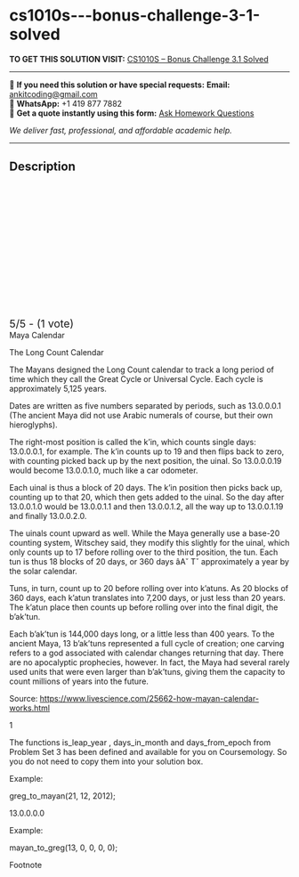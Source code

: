 # cs1010s---bonus-challenge-3-1-solved
**TO GET THIS SOLUTION VISIT:** [CS1010S – Bonus Challenge 3.1 Solved](https://www.ankitcodinghub.com/product/cs1010s-bonus-challenge-3-1-solved/)


---

📩 **If you need this solution or have special requests:** **Email:** ankitcoding@gmail.com  
📱 **WhatsApp:** +1 419 877 7882  
📄 **Get a quote instantly using this form:** [Ask Homework Questions](https://www.ankitcodinghub.com/services/ask-homework-questions/)

*We deliver fast, professional, and affordable academic help.*

---

<h2>Description</h2>



<div class="kk-star-ratings kksr-auto kksr-align-center kksr-valign-top" data-payload="{&quot;align&quot;:&quot;center&quot;,&quot;id&quot;:&quot;115087&quot;,&quot;slug&quot;:&quot;default&quot;,&quot;valign&quot;:&quot;top&quot;,&quot;ignore&quot;:&quot;&quot;,&quot;reference&quot;:&quot;auto&quot;,&quot;class&quot;:&quot;&quot;,&quot;count&quot;:&quot;1&quot;,&quot;legendonly&quot;:&quot;&quot;,&quot;readonly&quot;:&quot;&quot;,&quot;score&quot;:&quot;5&quot;,&quot;starsonly&quot;:&quot;&quot;,&quot;best&quot;:&quot;5&quot;,&quot;gap&quot;:&quot;4&quot;,&quot;greet&quot;:&quot;Rate this product&quot;,&quot;legend&quot;:&quot;5\/5 - (1 vote)&quot;,&quot;size&quot;:&quot;24&quot;,&quot;title&quot;:&quot;CS1010S - Bonus Challenge 3.1 Solved&quot;,&quot;width&quot;:&quot;138&quot;,&quot;_legend&quot;:&quot;{score}\/{best} - ({count} {votes})&quot;,&quot;font_factor&quot;:&quot;1.25&quot;}">

<div class="kksr-stars">

<div class="kksr-stars-inactive">
            <div class="kksr-star" data-star="1" style="padding-right: 4px">


<div class="kksr-icon" style="width: 24px; height: 24px;"></div>
        </div>
            <div class="kksr-star" data-star="2" style="padding-right: 4px">


<div class="kksr-icon" style="width: 24px; height: 24px;"></div>
        </div>
            <div class="kksr-star" data-star="3" style="padding-right: 4px">


<div class="kksr-icon" style="width: 24px; height: 24px;"></div>
        </div>
            <div class="kksr-star" data-star="4" style="padding-right: 4px">


<div class="kksr-icon" style="width: 24px; height: 24px;"></div>
        </div>
            <div class="kksr-star" data-star="5" style="padding-right: 4px">


<div class="kksr-icon" style="width: 24px; height: 24px;"></div>
        </div>
    </div>

<div class="kksr-stars-active" style="width: 138px;">
            <div class="kksr-star" style="padding-right: 4px">


<div class="kksr-icon" style="width: 24px; height: 24px;"></div>
        </div>
            <div class="kksr-star" style="padding-right: 4px">


<div class="kksr-icon" style="width: 24px; height: 24px;"></div>
        </div>
            <div class="kksr-star" style="padding-right: 4px">


<div class="kksr-icon" style="width: 24px; height: 24px;"></div>
        </div>
            <div class="kksr-star" style="padding-right: 4px">


<div class="kksr-icon" style="width: 24px; height: 24px;"></div>
        </div>
            <div class="kksr-star" style="padding-right: 4px">


<div class="kksr-icon" style="width: 24px; height: 24px;"></div>
        </div>
    </div>
</div>


<div class="kksr-legend" style="font-size: 19.2px;">
            5/5 - (1 vote)    </div>
    </div>
Maya Calendar

The Long Count Calendar

The Mayans designed the Long Count calendar to track a long period of time which they call the Great Cycle or Universal Cycle. Each cycle is approximately 5,125 years.

Dates are written as five numbers separated by periods, such as 13.0.0.0.1 (The ancient Maya did not use Arabic numerals of course, but their own hieroglyphs).

The right-most position is called the k’in, which counts single days: 13.0.0.0.1, for example. The k’in counts up to 19 and then flips back to zero, with counting picked back up by the next position, the uinal. So 13.0.0.0.19 would become 13.0.0.1.0, much like a car odometer.

Each uinal is thus a block of 20 days. The k’in position then picks back up, counting up to that 20, which then gets added to the uinal. So the day after 13.0.0.1.0 would be 13.0.0.1.1 and then 13.0.0.1.2, all the way up to 13.0.0.1.19 and finally 13.0.0.2.0.

The uinals count upward as well. While the Maya generally use a base-20 counting system, Witschey said, they modify this slightly for the uinal, which only counts up to 17 before rolling over to the third position, the tun. Each tun is thus 18 blocks of 20 days, or 360 days âA˘ Tˇ approximately a year by the solar calendar.

Tuns, in turn, count up to 20 before rolling over into k’atuns. As 20 blocks of 360 days, each k’atun translates into 7,200 days, or just less than 20 years. The k’atun place then counts up before rolling over into the final digit, the b’ak’tun.

Each b’ak’tun is 144,000 days long, or a little less than 400 years. To the ancient Maya, 13 b’ak’tuns represented a full cycle of creation; one carving refers to a god associated with calendar changes returning that day. There are no apocalyptic prophecies, however. In fact, the Maya had several rarely used units that were even larger than b’ak’tuns, giving them the capacity to count millions of years into the future.

Source: https://www.livescience.com/25662-how-mayan-calendar-works.html

1

The functions is_leap_year , days_in_month and days_from_epoch from Problem Set 3 has been defined and available for you on Coursemology. So you do not need to copy them into your solution box.

Example:

greg_to_mayan(21, 12, 2012);

13.0.0.0.0

Example:

mayan_to_greg(13, 0, 0, 0, 0);

Footnote
